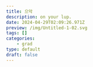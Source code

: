 ```yaml
---
title: 으악
description: on your lup.
date: 2024-04-29T02:09:26.971Z
preview: /img/Untitled-1-02.svg
tags: []
categories:
    - grad
type: default
draft: false
---
```

